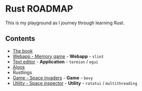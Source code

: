 # Rust ROADMAP
This is my playground as I journey through learning Rust.

## Contents
- [The book](./01_the_book/README.md)
- [Webapp - Memory game](./02_memory/README.md) - **Webapp** - `slint`
- [Text editor](./04_text_editor/README.md) - **Application** - `termion` / `egui`
- [Algos](./05_algo/README.md)
- Rustlings
- [Game - Space invaders](./07_space_invaders/README.md) - **Game** - `bevy`
- [Utility - Space inspector](./08_space_inspector/README.md) - **Utility** - `ratatui` / `multithreading`

